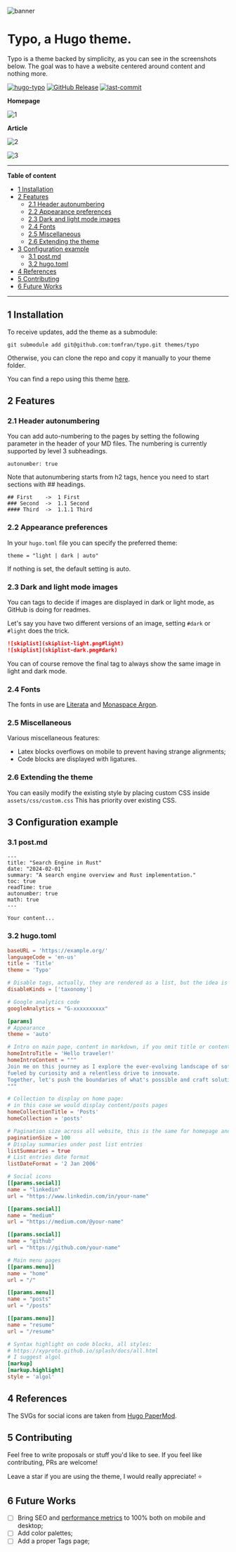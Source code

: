 ![banner](https://raw.githubusercontent.com/tomfran/typo/main/images/banner-light.png)

# Typo, a Hugo theme.

Typo is a theme backed by simplicity, as you can see in the screenshots below. The goal was to have a website centered around content and nothing more.

[![hugo-typo](https://img.shields.io/badge/hugo_themes-@typo-red)](https://themes.gohugo.io/themes/typo/)
[![GitHub Release](https://img.shields.io/github/v/release/tomfran/typo)](https://github.com/tomfran/typo/releases/latest)
[![last-commit](https://img.shields.io/github/last-commit/tomfran/typo)](https://github.com/tomfran/typo/commits/)

**Homepage**

![1](https://raw.githubusercontent.com/tomfran/typo/main/images/1.png)

**Article**

![2](https://raw.githubusercontent.com/tomfran/typo/main/images/2.png)

![3](https://raw.githubusercontent.com/tomfran/typo/main/images/3.png)

---

**Table of content**

- [1 Installation](#1-installation)
- [2 Features](#2-features)
  - [2.1 Header autonumbering](#21-header-autonumbering)
  - [2.2 Appearance preferences](#22-appearance-preferences)
  - [2.3 Dark and light mode images](#23-dark-and-light-mode-images)
  - [2.4 Fonts](#24-fonts)
  - [2.5 Miscellaneous](#25-miscellaneous)
  - [2.6 Extending the theme](#26-extending-the-theme)
- [3 Configuration example](#3-configuration-example)
  - [3.1 post.md](#31-postmd)
  - [3.2 hugo.toml](#32-hugotoml)
- [4 References](#4-references)
- [5 Contributing](#5-contributing)
- [6 Future Works](#6-future-works)

---

## 1 Installation

To receive updates, add the theme as a submodule: 
```
git submodule add git@github.com:tomfran/typo.git themes/typo
```

Otherwise, you can clone the repo and copy it manually to your theme folder.

You can find a repo using this theme [here](https://github.com/tomfran/blog).

## 2 Features

### 2.1 Header autonumbering

You can add auto-numbering to the pages by setting the following parameter in the header of your MD files. The numbering is currently supported by level 3 subheadings.

```
autonumber: true
```

Note that autonumbering starts from h2 tags, hence you need 
to start sections with ## headings. 

```
## First    ->  1 First
### Second  ->  1.1 Second
#### Third  ->  1.1.1 Third
```

### 2.2 Appearance preferences

In your `hugo.toml` file you can specify the preferred theme: 

```
theme = "light | dark | auto"
```

If nothing is set, the default setting is auto.

### 2.3 Dark and light mode images

You can tags to decide if images are displayed in dark or light mode, as GitHub is doing for readmes.

Let's say you have two different versions of an image, setting `#dark` or `#light` does the trick.

```md
![skiplist](skiplist-light.png#light)
![skiplist](skiplist-dark.png#dark)
```

You can of course remove the final tag 
to always show the same image in light and 
dark mode.

### 2.4 Fonts

The fonts in use are [Literata](https://fonts.google.com/specimen/Literata) and [Monaspace Argon](https://github.com/githubnext/monaspace).

### 2.5 Miscellaneous

Various miscellaneous features: 
- Latex blocks overflows on mobile to prevent having strange alignments;
- Code blocks are displayed with ligatures.

### 2.6 Extending the theme

You can easily modify the existing style by placing custom CSS inside `assets/css/custom.css`
This has priority over existing CSS.

## 3 Configuration example

### 3.1 post.md

```
---
title: "Search Engine in Rust"
date: "2024-02-01"
summary: "A search engine overview and Rust implementation."
toc: true
readTime: true
autonumber: true
math: true
---

Your content...
```

### 3.2 hugo.toml

```toml
baseURL = 'https://example.org/'
languageCode = 'en-us'
title = 'Title'
theme = 'Typo'

# Disable tags, actually, they are rendered as a list, but the idea is to disable them.
disableKinds = ['taxonomy']

# Google analytics code
googleAnalytics = "G-xxxxxxxxxx"

[params]
# Appearance
theme = 'auto'

# Intro on main page, content in markdown, if you omit title or content the other can be displayed
homeIntroTitle = 'Hello traveler!'
homeIntroContent = """
Join me on this journey as I explore the ever-evolving landscape of software engineering, 
fueled by curiosity and a relentless drive to innovate. 
Together, let's push the boundaries of what's possible and craft solutions that shape the future.
"""

# Collection to display on home page: 
# in this case we would display content/posts pages
homeCollectionTitle = 'Posts'
homeCollection = 'posts'

# Pagination size across all website, this is the same for homepage and single list page
paginationSize = 100
# Display summaries under post list entries
listSummaries = true
# List entries date format
listDateFormat = '2 Jan 2006'

# Social icons
[[params.social]]
name = "linkedin"
url = "https://www.linkedin.com/in/your-name"

[[params.social]]
name = "medium"
url = "https://medium.com/@your-name"

[[params.social]]
name = "github"
url = "https://github.com/your-name"

# Main menu pages
[[params.menu]]
name = "home"
url = "/"

[[params.menu]]
name = "posts"
url = "/posts"

[[params.menu]]
name = "resume"
url = "/resume"

# Syntax highlight on code blocks, all styles: 
# https://xyproto.github.io/splash/docs/all.html
# I suggest algol
[markup]
[markup.highlight]
style = 'algol'
```

## 4 References

The SVGs for social icons are taken from [Hugo PaperMod](https://github.com/adityatelange/hugo-PaperMod).

## 5 Contributing

Feel free to write proposals or stuff you'd like to see. If you feel like contributing, PRs are welcome!

Leave a star if you are using the theme, I would really appreciate! :star:

## 6 Future Works

- [ ] Bring SEO and [performance metrics](https://pagespeed.web.dev/) to 100% both on mobile and desktop;
- [ ] Add color palettes; 
- [ ] Add a proper Tags page;
